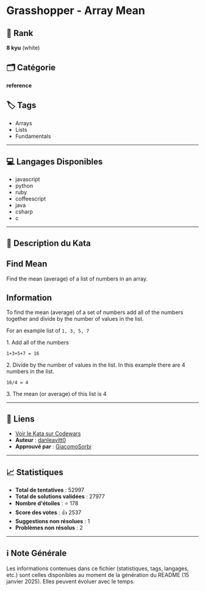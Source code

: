 # Grasshopper - Array Mean

## 🏅 Rank
**8 kyu** (white)

## 🗂️ Catégorie
**reference**

## 🏷️ Tags
- Arrays
- Lists
- Fundamentals

---

## 💻 Langages Disponibles
- javascript
- python
- ruby
- coffeescript
- java
- csharp
- c

---

## 📜 Description du Kata

## Find Mean

Find the mean (average) of a list of numbers in an array.

## Information

To find the mean (average) of a set of numbers add all of the numbers together and divide by the number of values in the list.

For an example list of `1, 3, 5, 7`

<span>1.</span> Add all of the numbers

```
1+3+5+7 = 16
```

<span>2.</span> Divide by the number of values in the list. In this example there are 4 numbers in the list.

```
16/4 = 4
```

<span>3.</span> The mean (or average) of this list is 4

---

## 🔗 Liens
- [Voir le Kata sur Codewars](https://www.codewars.com/kata/55d277882e139d0b6000005d)
- **Auteur** : [danleavitt0](https://www.codewars.com/users/danleavitt0)
- **Approuvé par** : [GiacomoSorbi](https://www.codewars.com/users/GiacomoSorbi)

---

## 📈 Statistiques
- **Total de tentatives** : 52997
- **Total de solutions validées** : 27977
- **Nombre d'étoiles** : ⭐ 178
- **Score des votes** : 👍 2537
- **Suggestions non résolues** : 1
- **Problèmes non résolus** : 2

---

## ℹ️ Note Générale
Les informations contenues dans ce fichier (statistiques, tags, langages, etc.) sont celles disponibles au moment de la génération du README (15 janvier 2025). Elles peuvent évoluer avec le temps.
